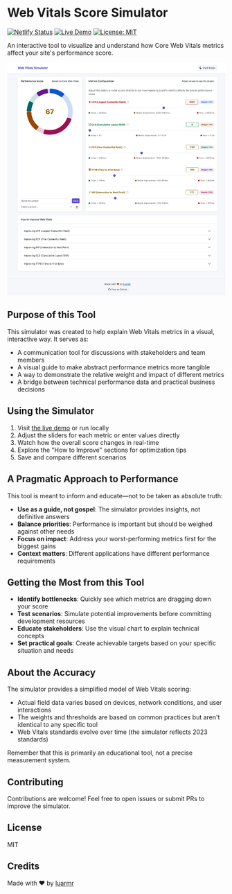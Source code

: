 # Web Vitals Score Simulator

[![Netlify Status](https://api.netlify.com/api/v1/badges/be085537-9481-435b-99c7-529a0a0c9cdc/deploy-status)](https://app.netlify.com/sites/web-vitals-simulator/deploys)
[![Live Demo](https://img.shields.io/badge/demo-live-brightgreen.svg)](https://web-vitals-simulator.netlify.app/)
[![License: MIT](https://img.shields.io/badge/License-MIT-blue.svg)](https://opensource.org/licenses/MIT)

An interactive tool to visualize and understand how Core Web Vitals metrics affect your site's performance score.

![Web Vitals Simulator Preview](preview.jpeg)

## Purpose of this Tool

This simulator was created to help explain Web Vitals metrics in a visual, interactive way. It serves as:

- A communication tool for discussions with stakeholders and team members
- A visual guide to make abstract performance metrics more tangible
- A way to demonstrate the relative weight and impact of different metrics
- A bridge between technical performance data and practical business decisions

## Using the Simulator

1. Visit [the live demo](https://web-vitals-simulator.netlify.app/) or run locally
2. Adjust the sliders for each metric or enter values directly
3. Watch how the overall score changes in real-time
4. Explore the "How to Improve" sections for optimization tips
5. Save and compare different scenarios

## A Pragmatic Approach to Performance

This tool is meant to inform and educate—not to be taken as absolute truth:

- **Use as a guide, not gospel**: The simulator provides insights, not definitive answers
- **Balance priorities**: Performance is important but should be weighed against other needs
- **Focus on impact**: Address your worst-performing metrics first for the biggest gains
- **Context matters**: Different applications have different performance requirements

## Getting the Most from this Tool

- **Identify bottlenecks**: Quickly see which metrics are dragging down your score
- **Test scenarios**: Simulate potential improvements before committing development resources
- **Educate stakeholders**: Use the visual chart to explain technical concepts
- **Set practical goals**: Create achievable targets based on your specific situation and needs

## About the Accuracy

The simulator provides a simplified model of Web Vitals scoring:

- Actual field data varies based on devices, network conditions, and user interactions
- The weights and thresholds are based on common practices but aren't identical to any specific tool
- Web Vitals standards evolve over time (the simulator reflects 2023 standards)

Remember that this is primarily an educational tool, not a precise measurement system.

## Contributing

Contributions are welcome! Feel free to open issues or submit PRs to improve the simulator.

## License

MIT

## Credits

Made with ❤️ by [luarmr](https://github.com/luarmr)